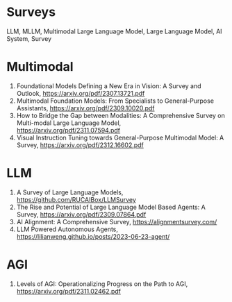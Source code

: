 # Surveys
LLM, MLLM, Multimodal Large Language Model, Large Language Model, AI System, Survey

# Multimodal
1. Foundational Models Defining a New Era in Vision: A Survey and Outlook, https://arxiv.org/pdf/2307.13721.pdf
2. Multimodal Foundation Models: From Specialists to General-Purpose Assistants, https://arxiv.org/pdf/2309.10020.pdf
3. How to Bridge the Gap between Modalities: A Comprehensive Survey on Multi-modal Large Language Model, https://arxiv.org/pdf/2311.07594.pdf
4. Visual Instruction Tuning towards General-Purpose Multimodal Model: A Survey, https://arxiv.org/pdf/2312.16602.pdf

# LLM
1. A Survey of Large Language Models, https://github.com/RUCAIBox/LLMSurvey
2. The Rise and Potential of Large Language Model Based Agents: A Survey, https://arxiv.org/pdf/2309.07864.pdf
3. AI Alignment: A Comprehensive Survey, https://alignmentsurvey.com/
4. LLM Powered Autonomous Agents, https://lilianweng.github.io/posts/2023-06-23-agent/

# AGI
1. Levels of AGI: Operationalizing Progress on the Path to AGI, https://arxiv.org/pdf/2311.02462.pdf
